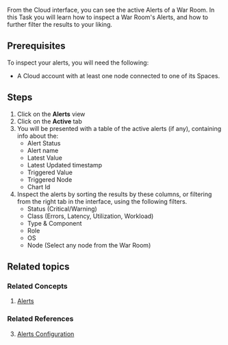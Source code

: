 <!--
title: "Inspect alerts"
sidebar_label: "Inspect alerts"
custom_edit_url: "https://github.com/netdata/netdata/blob/master/docs/tasks/alerting/inspect-alerts.md"
sidebar_position: "1"
learn_status: "Published"
learn_topic_type: "Tasks"
learn_rel_path: "Operations"
learn_docs_purpose: "Instructions on how the user can see their active alerts"
-->

From the Cloud interface, you can see the active Alerts of a War Room. In this Task you will learn how to inspect a War
Room's Alerts, and how to further filter the results to your liking.

## Prerequisites

To inspect your alerts, you will need the following:

- A Cloud account with at least one node connected to one of its Spaces.

## Steps

1. Click on the **Alerts** view
2. Click on the **Active** tab
3. You will be presented with a table of the active alerts (if any), containing info about the:
    - Alert Status
    - Alert name
    - Latest Value
    - Latest Updated timestamp
    - Triggered Value
    - Triggered Node
    - Chart Id
4. Inspect the alerts by sorting the results by these columns, or filtering from the right tab in the interface, using the following filters.
    - Status (Critical/Warning)
    - Class (Errors, Latency, Utilization, Workload)
    - Type & Component
    - Role
    - OS
    - Node (Select any node from the War Room)

## Related topics

### Related Concepts

1. [Alerts](https://github.com/netdata/netdata/blob/master/docs/concepts/health-monitoring/alerts.md)

### Related References
3. [Alerts Configuration](https://github.com/netdata/netdata/blob/master/health/README.md)
